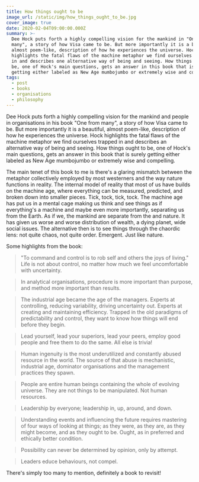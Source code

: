 ```yaml
---
title: How things ought to be
image_url: /static/img/how_things_ought_to_be.jpg
cover_image: true
date: 2020-02-04T09:00:00.000Z
summary: >-
  Dee Hock puts forth a highly compelling vision for the mankind in "One from
  many", a story of how Visa came to be. But more importantly it is a beautiful,
  almost poem-like, description of how he experiences the universe. Hock
  highlights the fatal flaws of the machine metaphor we find ourselves trapped
  in and describes one alternative way of being and seeing. How things ought to
  be, one of Hock's main questions, gets an answer in this book that is surely
  getting either labeled as New Age mumbojumbo or extremely wise and compelling.
tags:
  - post
  - books
  - organisations
  - philosophy
---
```

Dee Hock puts forth a highly compelling vision for the mankind and people in organisations in his book "One from many", a story of how Visa came to be. But more importantly it is a beautiful, almost poem-like, description of how he experiences the universe. Hock highlights the fatal flaws of the machine metaphor we find ourselves trapped in and describes an alternative way of being and seeing. How things ought to be, one of Hock's main questions, gets an answer in this book that is surely getting either labeled as New Age mumbojumbo or extremely wise and compelling.

The main tenet of this book to me is there's a glaring mismatch between the metaphor collectively employed by most westerners and the way nature functions in reality. The internal model of reality that most of us have builds on the machine age, where everything can be measured, predicted, and broken down into smaller pieces. Tick, tock, tick, tock. The machine age has put us in a mental cage making us think and see things as if everything's a machine and maybe even more importantly, separating us from the Earth. As if we, the mankind are separate from the and nature. It has given us worse and worse distribution of wealth, a dying planet, wide social issues. The alternative then is to see things through the chaordic lens: not quite chaos, not quite order. Emergent. Just like nature.

Some highlights from the book:

> "To command and control is to rob self and others the joys of living." Life is not about control, no matter how much we feel uncomfortable with uncertainty.

> In analytical organisations, procedure is more important than purpose, and method more important than results.

> The industrial age became the age of the managers. Experts at controlling, reducing variability, driving uncertainty out. Experts at creating and maintaining efficiency. Trapped in the old paradigms of predictability and control, they want to know how things will end before they begin.

> Lead yourself, lead your superiors, lead your peers, employ good people and free them to do the same. All else is trivia!

> Human ingenuity is the most underutilized and constantly abused resource in the world. The source of that abuse is mechanistic, industrial age, dominator organisations and the management practices they spawn.

> People are entire human beings containing the whole of evolving universe. They are not things to be manipulated. Not human resources. 

> Leadership by everyone; leadership in, up, around, and down.

> Understanding events and influencing the future requires mastering of four ways of looking at things; as they were, as they are, as they might become, and as they ought to be. Ought, as in preferred and ethically better condition.

> Possibility can never be determined by opinion, only by attempt.

> Leaders educe behaviours, not compel.

There's simply too many to mention, definitely a book to revisit!
